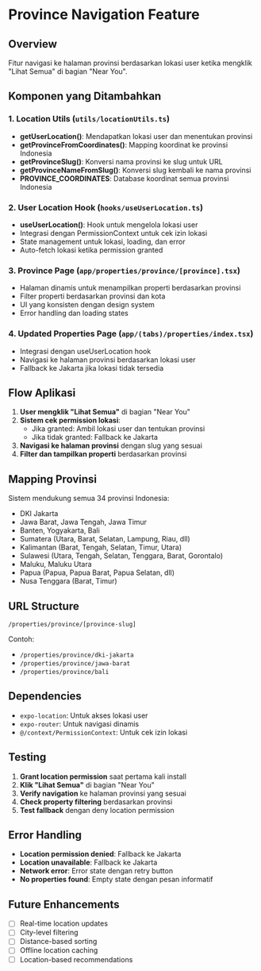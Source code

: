 # Province Navigation Feature

## Overview

Fitur navigasi ke halaman provinsi berdasarkan lokasi user ketika mengklik "Lihat Semua" di bagian "Near You".

## Komponen yang Ditambahkan

### 1. Location Utils (`utils/locationUtils.ts`)

- **getUserLocation()**: Mendapatkan lokasi user dan menentukan provinsi
- **getProvinceFromCoordinates()**: Mapping koordinat ke provinsi Indonesia
- **getProvinceSlug()**: Konversi nama provinsi ke slug untuk URL
- **getProvinceNameFromSlug()**: Konversi slug kembali ke nama provinsi
- **PROVINCE_COORDINATES**: Database koordinat semua provinsi Indonesia

### 2. User Location Hook (`hooks/useUserLocation.ts`)

- **useUserLocation()**: Hook untuk mengelola lokasi user
- Integrasi dengan PermissionContext untuk cek izin lokasi
- State management untuk lokasi, loading, dan error
- Auto-fetch lokasi ketika permission granted

### 3. Province Page (`app/properties/province/[province].tsx`)

- Halaman dinamis untuk menampilkan properti berdasarkan provinsi
- Filter properti berdasarkan provinsi dan kota
- UI yang konsisten dengan design system
- Error handling dan loading states

### 4. Updated Properties Page (`app/(tabs)/properties/index.tsx`)

- Integrasi dengan useUserLocation hook
- Navigasi ke halaman provinsi berdasarkan lokasi user
- Fallback ke Jakarta jika lokasi tidak tersedia

## Flow Aplikasi

1. **User mengklik "Lihat Semua"** di bagian "Near You"
2. **Sistem cek permission lokasi**:
   - Jika granted: Ambil lokasi user dan tentukan provinsi
   - Jika tidak granted: Fallback ke Jakarta
3. **Navigasi ke halaman provinsi** dengan slug yang sesuai
4. **Filter dan tampilkan properti** berdasarkan provinsi

## Mapping Provinsi

Sistem mendukung semua 34 provinsi Indonesia:

- DKI Jakarta
- Jawa Barat, Jawa Tengah, Jawa Timur
- Banten, Yogyakarta, Bali
- Sumatera (Utara, Barat, Selatan, Lampung, Riau, dll)
- Kalimantan (Barat, Tengah, Selatan, Timur, Utara)
- Sulawesi (Utara, Tengah, Selatan, Tenggara, Barat, Gorontalo)
- Maluku, Maluku Utara
- Papua (Papua, Papua Barat, Papua Selatan, dll)
- Nusa Tenggara (Barat, Timur)

## URL Structure

```
/properties/province/[province-slug]
```

Contoh:

- `/properties/province/dki-jakarta`
- `/properties/province/jawa-barat`
- `/properties/province/bali`

## Dependencies

- `expo-location`: Untuk akses lokasi user
- `expo-router`: Untuk navigasi dinamis
- `@/context/PermissionContext`: Untuk cek izin lokasi

## Testing

1. **Grant location permission** saat pertama kali install
2. **Klik "Lihat Semua"** di bagian "Near You"
3. **Verify navigation** ke halaman provinsi yang sesuai
4. **Check property filtering** berdasarkan provinsi
5. **Test fallback** dengan deny location permission

## Error Handling

- **Location permission denied**: Fallback ke Jakarta
- **Location unavailable**: Fallback ke Jakarta
- **Network error**: Error state dengan retry button
- **No properties found**: Empty state dengan pesan informatif

## Future Enhancements

- [ ] Real-time location updates
- [ ] City-level filtering
- [ ] Distance-based sorting
- [ ] Offline location caching
- [ ] Location-based recommendations
